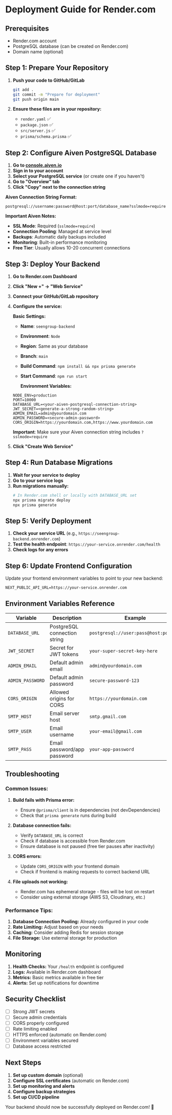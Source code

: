 # Deployment Guide for Render.com

## Prerequisites
- Render.com account
- PostgreSQL database (can be created on Render.com)
- Domain name (optional)

## Step 1: Prepare Your Repository

1. **Push your code to GitHub/GitLab**
   ```bash
   git add .
   git commit -m "Prepare for deployment"
   git push origin main
   ```

2. **Ensure these files are in your repository:**
   - `render.yaml` ✅
   - `package.json` ✅
   - `src/server.js` ✅
   - `prisma/schema.prisma` ✅

## Step 2: Configure Aiven PostgreSQL Database

1. **Go to [console.aiven.io](https://console.aiven.io)**
2. **Sign in to your account**
3. **Select your PostgreSQL service** (or create one if you haven't)
4. **Go to "Overview" tab**
5. **Click "Copy" next to the connection string**

**Aiven Connection String Format:**
```
postgresql://username:password@host:port/database_name?sslmode=require
```

**Important Aiven Notes:**
- **SSL Mode**: Required (`sslmode=require`)
- **Connection Pooling**: Managed at service level
- **Backups**: Automatic daily backups included
- **Monitoring**: Built-in performance monitoring
- **Free Tier**: Usually allows 10-20 concurrent connections

## Step 3: Deploy Your Backend

1. **Go to Render.com Dashboard**
2. **Click "New +" → "Web Service"**
3. **Connect your GitHub/GitLab repository**
4. **Configure the service:**

   **Basic Settings:**
   - **Name**: `seengroup-backend`
   - **Environment**: `Node`
   - **Region**: Same as your database
   - **Branch**: `main`
   - **Build Command**: `npm install && npx prisma generate`
   - **Start Command**: `npm run start`

       **Environment Variables:**
    ```
    NODE_ENV=production
    PORT=10000
    DATABASE_URL=<your-aiven-postgresql-connection-string>
    JWT_SECRET=<generate-a-strong-random-string>
    ADMIN_EMAIL=admin@yourdomain.com
    ADMIN_PASSWORD=<secure-admin-password>
    CORS_ORIGIN=https://yourdomain.com,https://www.yourdomain.com
    ```

    **Important**: Make sure your Aiven connection string includes `?sslmode=require`

5. **Click "Create Web Service"**

## Step 4: Run Database Migrations

1. **Wait for your service to deploy**
2. **Go to your service logs**
3. **Run migrations manually:**
   ```bash
   # In Render.com shell or locally with DATABASE_URL set
   npx prisma migrate deploy
   npx prisma generate
   ```

## Step 5: Verify Deployment

1. **Check your service URL** (e.g., `https://seengroup-backend.onrender.com`)
2. **Test the health endpoint**: `https://your-service.onrender.com/health`
3. **Check logs for any errors**

## Step 6: Update Frontend Configuration

Update your frontend environment variables to point to your new backend:
```env
NEXT_PUBLIC_API_URL=https://your-service.onrender.com
```

## Environment Variables Reference

| Variable | Description | Example |
|----------|-------------|---------|
| `DATABASE_URL` | PostgreSQL connection string | `postgresql://user:pass@host:port/db` |
| `JWT_SECRET` | Secret for JWT tokens | `your-super-secret-key-here` |
| `ADMIN_EMAIL` | Default admin email | `admin@yourdomain.com` |
| `ADMIN_PASSWORD` | Default admin password | `secure-password-123` |
| `CORS_ORIGIN` | Allowed origins for CORS | `https://yourdomain.com` |
| `SMTP_HOST` | Email server host | `smtp.gmail.com` |
| `SMTP_USER` | Email username | `your-email@gmail.com` |
| `SMTP_PASS` | Email password/app password | `your-app-password` |

## Troubleshooting

### Common Issues:

1. **Build fails with Prisma error:**
   - Ensure `@prisma/client` is in dependencies (not devDependencies)
   - Check that `prisma generate` runs during build

2. **Database connection fails:**
   - Verify `DATABASE_URL` is correct
   - Check if database is accessible from Render.com
   - Ensure database is not paused (free tier pauses after inactivity)

3. **CORS errors:**
   - Update `CORS_ORIGIN` with your frontend domain
   - Check if frontend is making requests to correct backend URL

4. **File uploads not working:**
   - Render.com has ephemeral storage - files will be lost on restart
   - Consider using external storage (AWS S3, Cloudinary, etc.)

### Performance Tips:

1. **Database Connection Pooling:** Already configured in your code
2. **Rate Limiting:** Adjust based on your needs
3. **Caching:** Consider adding Redis for session storage
4. **File Storage:** Use external storage for production

## Monitoring

1. **Health Checks:** Your `/health` endpoint is configured
2. **Logs:** Available in Render.com dashboard
3. **Metrics:** Basic metrics available in free tier
4. **Alerts:** Set up notifications for downtime

## Security Checklist

- [ ] Strong JWT secrets
- [ ] Secure admin credentials
- [ ] CORS properly configured
- [ ] Rate limiting enabled
- [ ] HTTPS enforced (automatic on Render.com)
- [ ] Environment variables secured
- [ ] Database access restricted

## Next Steps

1. **Set up custom domain** (optional)
2. **Configure SSL certificates** (automatic on Render.com)
3. **Set up monitoring and alerts**
4. **Configure backup strategies**
5. **Set up CI/CD pipeline**

Your backend should now be successfully deployed on Render.com! 🚀
